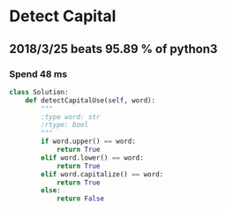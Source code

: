 # Detect Capital

## 2018/3/25 beats 95.89 % of python3
### Spend 48 ms
```python
class Solution:
    def detectCapitalUse(self, word):
        """
        :type word: str
        :rtype: bool
        """
        if word.upper() == word:
            return True
        elif word.lower() == word:
            return True
        elif word.capitalize() == word:
            return True
        else:
            return False
```
